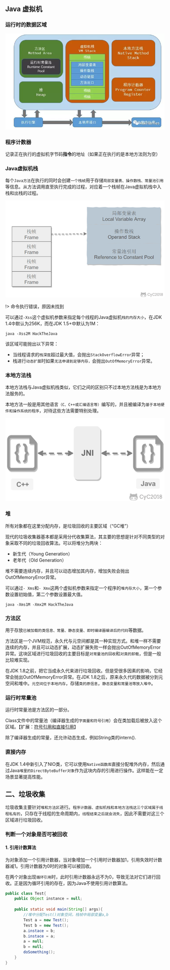 ## Java 虚拟机

### 运行时的数据区域

![jvm1.jpg](../../_img/jvm1.jpg)

### 程序计数器

记录正在执行的虚拟机字节码**指令**的地址（如果正在执行的是本地方法则为空）

### Java虚拟机栈

每个`Java方法`在执行的同时会创建`一个栈帧`用于存储`局部变量表、操作数栈、常量池引用`等信息。从方法调用直至执行完成的过程，对应着一个栈帧在Java虚拟机栈中入栈和出栈的过程。

![jvm1.jpg](../../_img/jvm02.png)

!> 命令执行错误，原因未找到

可以通过`-Xss`这个虚拟机参数来指定每个线程的Java虚拟机`栈的内存大小`，在JDK 1.4中默认为256K，而在JDK 1.5+中默认为1M：

```
java -Xss2M HackTheJava
```

该区域可能抛出以下异常：

- 当线程请求的`栈深度`超过最大值，会抛出`StackOverflowError`异常；
- 栈进行`动态扩展`时如果`无法申请到足够内存，`会抛出`OutOfMemoryError`异常。

### 本地方法栈

本地方法栈与Java虚拟机栈类似，它们之间的区别只不过本地方法栈是为本地方法服务的。

本地方法一般是用其他语言`（C、C++或汇编语言等）`编写的，并且被编译为`基于本地硬件和操作系统的程序`，对待这些方法需要特别处理。

![jvm03.jpg](../../_img/jvm3.png)

### 堆

所有对象都在这里分配内存，是垃圾回收的主要区域（“GC堆”）

现代的垃圾收集器基本都是采用分代收集算法，其主要的思想是针对不同类型的对象采取不同的垃圾回收算法。可以将堆分为两块：

- 新生代（Young Generation）
- 老年代（Old Generation）

堆不需要连续内存，并且可以动态增加其内存，增加失败会抛出OutOfMemoryError异常。

可以通过`- Xms`和`- Xmx`这两个虚拟机参数来指定一个程序的`堆内存大小`，第一个参数设置初始值，第二个参数设置最大值。

```
java -Xms1M -Xmx2M HackTheJava
```

### 方法区

用于存放`已被加载的类信息、常量、静态变量、即时编译器编译后的代码`等数据。

方法区是一个JVM规范，永久代与元空间都是其一种实现方式。和堆一样不需要连续的内存，并且可以动态扩展，动态扩展失败一样会抛出OutOfMemoryError异常。这块区域进行垃圾回收的主要目标是`对常量池的回收`和`对类的卸载`，但是一般比较难实现。

在JDK 1.8之前，把它当成永久代来进行垃圾回收。但是受很多因素的影响，它经常会抛出OutOfMemoryError异常。在JDK 1.8之后，原来永久代的数据被分到元空间和堆中。`元空间位于本地内存`，存储`类的原信息`，`静态变量和常量池等放入堆中`。

### 运行时常量池

运行时常量池是方法区的一部分。

Class文件中的常量池（编译器生成的`字面量和符号引用`）会在类加载后被放入这个区域。【扩展：[符号引用和直接引用](https://blog.csdn.net/u014656992/article/details/51107127)】

除了编译器生成的常量，还允许动态生成，例如String类的intern().

### 直接内存

在JDK 1.4中新引入了NIO类，它可以使用`Native函数库`直接分配堆外内存，然后通过Java`堆里的DirectByteBuffer对象`作为这块内存的引用进行操作。这样能在一定场景显著提高性能。

## 二、垃圾收集

垃圾收集主要针对`堆和方法区`进行。`程序计数器、虚拟机栈和本地方法栈这三个区域属于线程私有的`，只存在于线程的生命周期内，`线程结束之后就会消失`，因此不需要对这三个区域进行垃圾回收。

### 判断一个对象是否可被回收

#### 1. 引用计数算法

为对象添加一个引用计数器，当对象增加一个引用时计数器加1，引用失效时计数器减1。引用计数器为0时的对象可以被回收。

在两个对象出现`循环引用`时，此时引用计数器永远不为0，导致无法对它们进行回收。正是因为循环引用的存在，因为Java不使用引用计数算法。

```java
public class Test{
    public Object instance = null;

    public static void main(String[] args){
        //堆中分配Test()对象空间，栈帧中局部变量a,b
        Test a = new Test();
        Test b = new Test();
        a.instace = b;
        b.instace = a;
        a = null;
        b = null;
        doSomething();
    }
}
```

